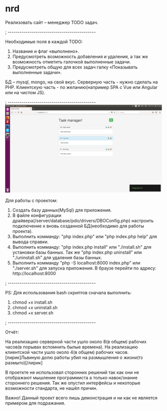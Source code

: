 # nrd

Реализовать сайт – менеджер TODO задач. 

; --------------------------------------------

Необходимые поля в каждой TODO: 
1.  Название и флаг «выполнено». 
2.  Предусмотреть возможность добавления и удаления, а так же возможность отметить галочкой выполненные задачи.
3.  Предусмотреть общую для всех задач галку «Показывать выполненные задачи».

БД – mysql, mongo, на свой вкус. 
Серверную часть - нужно сделать на PHP. 
Клиентскую часть - по желанию(например SPA с Vue или Angular или на чистом JS).

; --------------------------------------------
![Image alt](https://github.com/stweet/nrd/raw/master/public/imgs/preview.png)

Для работы с проектом:
1.  Создать базу данных(MySql) для приложения.
2.  В файле конфигурации драйвера(/server/database/pdo/drivers/DBOConfig.php) 
    настроить подключение к вновь созданной БД(необходимо для работы проекта).
3.  Выполнить комманду: "php index.php" или "php index.php help" для вывода справки.
4.  Выполнить комманду: "php index.php install" или "./install.sh" для установки базы банных.
    Так же "php index.php uninstall" или "./uninstall.sh" для удаления базы банных.
5.  Выполнить комманду "php -S localhost:8000 index.php" или "./server.sh" для запуска приложения.
    В браузе перейти по адресу: http://localhost:8000

; --------------------------------------------

PS: Для использования bash скриптов сначала выполнить:
1.  chmod +x install.sh 
2.  chmod +x uninstall.sh 
3.  chmod +x server.sh

; --------------------------------------------

Отчёт:

На реализацию серверной части ушло около 8(в общем) рабочих часов(в порывах вспомнить былые времена).
На реализацию клиентской части ушло около 4(в общем) рабочих часов.
[лирик]Львиную долю работы убил на размышления о жизни(тз размыто)[/лирик]

В проеткте не использовал сторонних решений так как они не отображают мышление программиста 
а только навок/знание стороннего решения.
Так же опустил интерфейсы и некоторые возможности стандарта, не нашёл причин.

Важно! 
Данный проект всего лишь демонстрация и ни как не является примером для подражания.
